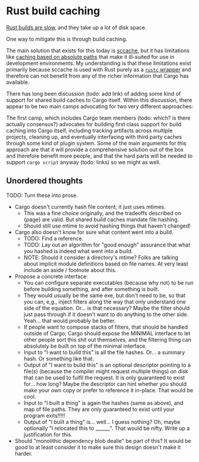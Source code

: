 # Rust build caching

[Rust builds are slow](slow-builds.md), and they take up a lot of disk space.

One way to mitigate this is through build caching.

The main solution that exists for this today is [sccache](https://github.com/mozilla/sccache), but it has limitations like [caching based on absolute paths](https://github.com/mozilla/sccache/issues/35) that make it ill-suited for use in development environments. My understanding is that these limitations exist primarily because sccache is used with Rust purely as a [`rustc` wrapper](https://doc.rust-lang.org/cargo/reference/config.html#buildrustc-wrapper) and therefore can not benefit from any of the richer information that Cargo has available.

There has long been discussion (todo: add link) of adding some kind of support for shared build caches to Cargo itself. Within this discussion, there appear to be two main camps advocating for two very different approaches: 

The first camp, which includes Cargo team members (todo: which? is there actually consensus?) advocates for building first class support for build caching into Cargo itself, including tracking artifacts across multiple projects, cleaning up, and eventually interfacing with third party caches through some kind of plugin system. Some of the main arguments for this approach are that it will provide a comprehensive solution out of the box and therefore benefit more people, and that the hard parts will be needed to support `cargo script` anyway (todo: links) so we might as well.

## Unordered thoughts

TODO: Turn these into prose.

- Cargo doesn't currently hash file content; it just uses mtimes.
  - This was a fine choice originally, and the tradeoffs described on {page} are valid. But shared build caches mandate file hashing.
  - Should still use mtime to avoid hashing things that haven't changed!
- Cargo also doesn't know for sure what content went into a build.
  - TODO: Find a reference.
  - TODO: Lay out an algorithm for "good enough" assurance that what you hashed is indeed what went into a build.
  - NOTE: Should it consider a directory's mtime? Folks are talking about implicit module definitions based on file names. At very least include an aside / footnote about this.
- Propose a concrete interface:
  - You can configure separate executables (because why not) to be run before building something, and after something is built.
  - They would usually be the same exe, but don't need to be, so that you can, e,g., inject filters along the way that only understand one side of the equation. Or... is that necessary? Maybe the filter should just pass through if it doesn't want to do anything to the other side. Yeah... that would probably be better.
  - If people want to compose stacks of filters, that should be handled outside of Cargo; Cargo should expose the MINIMAL interface to let other people sort this shit out themselves, and the filtering thing can absolutely be built on top of the minimal interface.
  - Input to "I want to build this" is all the file hashes. Or... a summary hash. Or something like that.
  - Output of "I want to build this" is an optional descriptor pointing to a file(s) (because the compiler might request multiple things) on disk that can be used to fulfil the request. It is only guaranteed to exist for... how long? Maybe the descriptor can hint whether you should make your own copy or prefer to reference it in-place. That would be cool.
  - Input to "I built a thing" is again the hashes (same as above), and map of file paths. They are only guaranteed to exist until your program exits!!!!!
  - Output of "I built a thing" is... well... I guess nothing? Oh, maybe optionally "I relocated this to ______". That would be nifty. Write up a justification for this.
- Should "monolithic dependency blob dealie" be part of this? It would be good to at least consider it to make sure this design doesn't make it harder.
